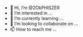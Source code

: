 
- 👋 Hi, I’m @2OkPHISZER
- 👀 I’m interested in ...
- 🌱 I’m currently learning ...
- 💞️ I’m looking to collaborate on ...
- 📫 How to reach me ...

<!---
2OkPHISZER/2OkPHISZER is a ✨ special ✨ repository because its `README.md` (this file) appears on your GitHub profile.
You can click the Preview link to take a look at your changes.
--->
